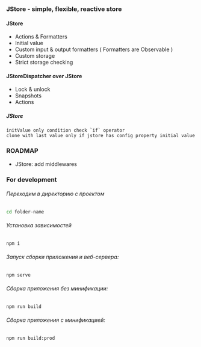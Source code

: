 ### JStore - simple, flexible, reactive store

#### JStore
 - Actions & Formatters
 - Initial value
 - Custom input & output formatters ( Formatters are Observable )
 - Custom storage
 - Strict storage checking

#### JStoreDispatcher over JStore
 - Lock & unlock
 - Snapshots
 - Actions



##### JStore
    initValue only condition check `if` operator
    clone with last value only if jstore has config property initial value




### ROADMAP
 - JStore: add middlewares  


### For development
###### Переходим в директорию с проектом
```bash
cd folder-name
```

###### Установка зависимостей
```bash
npm i
```

###### Запуск сборки приложения и веб-сервера:
```bash
npm serve
```

###### Сборка приложения без минификации: 
```bash
npm run build
```

###### Сборка приложения с минификацией: 
```bash
npm run build:prod
```
